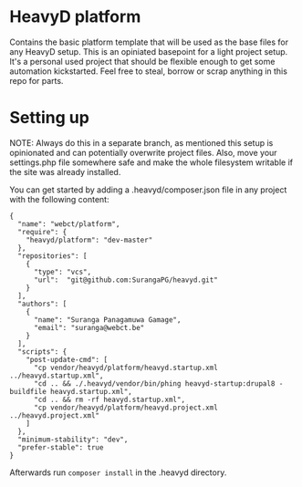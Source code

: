 # HeavyD platform 

Contains the basic platform template that will be used as the base files 
for any HeavyD setup. This is an opiniated basepoint for a light 
project setup. 
It's a personal used project that should be flexible enough to get some 
automation kickstarted. Feel free to steal, borrow or scrap anything in this 
repo for parts. 

# Setting up 
NOTE: Always do this in a separate branch, as mentioned this setup is 
opinionated and can potentially overwrite project files. 
Also, move your settings.php file somewhere safe and make the whole 
filesystem writable if the site was already installed. 

You can get started by adding a .heavyd/composer.json file in any project 
with the following content: 

```
{
  "name": "webct/platform",
  "require": {
    "heavyd/platform": "dev-master"
  },
  "repositories": [
    {
      "type": "vcs",
      "url":  "git@github.com:SurangaPG/heavyd.git"
    }
  ],
  "authors": [
    {
      "name": "Suranga Panagamuwa Gamage",
      "email": "suranga@webct.be"
    }
  ],
  "scripts": {
    "post-update-cmd": [
      "cp vendor/heavyd/platform/heavyd.startup.xml ../heavyd.startup.xml",
      "cd .. && ./.heavyd/vendor/bin/phing heavyd-startup:drupal8 -buildfile heavyd.startup.xml",
      "cd .. && rm -rf heavyd.startup.xml",
      "cp vendor/heavyd/platform/heavyd.project.xml ../heavyd.project.xml"
    ]
  },
  "minimum-stability": "dev",
  "prefer-stable": true
}
```
Afterwards run `composer install` in the .heavyd directory. 